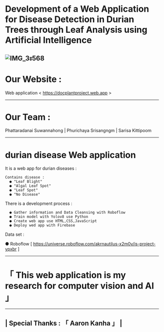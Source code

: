 # Development of a Web Application for Disease Detection in Durian Trees through Leaf Analysis using Artificial Intelligence


![IMG_3ะ568](https://github.com/Akari-11000/Web-application-durian-disease/assets/80401493/1b41afe2-cef4-4ec1-8225-4f70a7d00dbf)
-------------------------------------------------------------------------------

# Our Website :

Web application 
  < https://docplantproject.web.app >

-------------------------------------------------------------------------------

# Our Team :

  Phattaradanai Suwannahong | Phurichaya Srisangngm | Sarisa Kittipoom
 
-------------------------------------------------------------------------------

# durian disease Web application 
  It is a web app for durian diseases :
    
    Contains disease :
      ● "Leaf Blight"
      ● "Algal Leaf Spot"
      ● "Leaf Spot"
      ● "No Disease"
      
   There is a development process :
  
      ● Gather information and Data Cleansing with Roboflow
      ● Train model with Yolov8 use Python
      ● Create web app use HTML,CSS,JavaScript 
      ● Deploy wed app with Firebase

  Data set :

  ● Roboflow [ https://universe.roboflow.com/akrnautilus-x2m0v/is-project-ypxbr ]

-------------------------------------------------------------------------------

# 「 This web application is my research for computer vision and AI 」

-------------------------------------------------------------------------------
|                  Special Thanks : 「  Aaron Kanha  」                       |
-------------------------------------------------------------------------------

